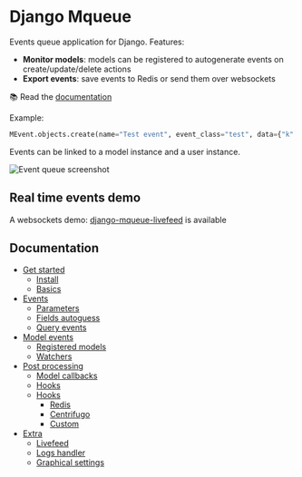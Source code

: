 # Django Mqueue

Events queue application for Django. Features:

- **Monitor models**: models can be registered to autogenerate events on create/update/delete actions
- **Export events**: save events to Redis or send them over websockets

:books: Read the [documentation](https://synw.github.io/django-mqueue/)

Example:

   ```python
   MEvent.objects.create(name="Test event", event_class="test", data={"k":"v"})
   ```

Events can be linked to a model instance and a user instance.

![Event queue screenshot](https://raw.github.com/synw/django-mqueue/master/docsite/src/assets/screenshot.png)

## Real time events demo

A websockets demo: [django-mqueue-livefeed](https://github.com/synw/django-mqueue-livefeed) is available

## Documentation

 - [Get started](https://synw.github.io/django-mqueue/get_started)
    - [Install](https://synw.github.io/django-mqueue/get_started/install)
    - [Basics](https://synw.github.io/django-mqueue/get_started/basics)
 - [Events](https://synw.github.io/django-mqueue/events)
    - [Parameters](https://synw.github.io/django-mqueue/events/parameters)
    - [Fields autoguess](https://synw.github.io/django-mqueue/events/fields_autoguess)
    - [Query events](https://synw.github.io/django-mqueue/events/query_events)
 - [Model events](https://synw.github.io/django-mqueue/model_events)
    - [Registered models](https://synw.github.io/django-mqueue/model_events/registered_models)
    - [Watchers](https://synw.github.io/django-mqueue/model_events/watchers)
 - [Post processing](https://synw.github.io/django-mqueue/post_processing)
    - [Model callbacks](https://synw.github.io/django-mqueue/post_processing/model_callbacks)
    - [Hooks](https://synw.github.io/django-mqueue/post_processing/hooks)
     - [Hooks](https://synw.github.io/django-mqueue/post_processing/hooks)
        - [Redis](https://synw.github.io/django-mqueue/post_processing/hooks/redis)
        - [Centrifugo](https://synw.github.io/django-mqueue/post_processing/hooks/centrifugo)
        - [Custom](https://synw.github.io/django-mqueue/post_processing/hooks/custom)
 - [Extra](https://synw.github.io/django-mqueue/extra)
    - [Livefeed](https://synw.github.io/django-mqueue/extra/livefeed)
    - [Logs handler](https://synw.github.io/django-mqueue/extra/logs_handler)
    - [Graphical settings](https://synw.github.io/django-mqueue/extra/graphical_settings)
